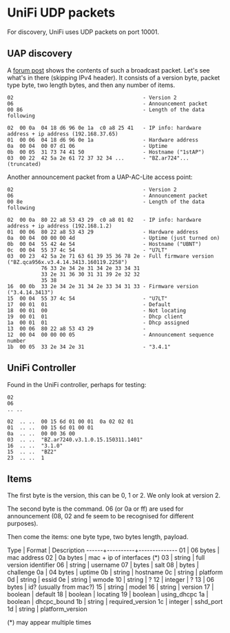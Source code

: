 # UniFi UDP packets

For discovery, UniFi uses UDP packets on port 10001.

## UAP discovery

A [forum post](https://community.ubnt.com/t5/UniFi-Wireless/Turn-off-UPD-Broadcast/m-p/1321218#M115798)
shows the contents of such a broadcast packet. Let's see what's in there (skipping IPv4 header). It
consists of a version byte, packet type byte, two length bytes, and then any number of items.

    02                                          - Version 2
    06                                          - Announcement packet
    00 86                                       - Length of the data following

    02  00 0a  04 18 d6 96 0e 1a  c0 a8 25 41   - IP info: hardware address + ip address (192.168.37.65)
    01  00 06  04 18 d6 96 0e 1a                - Hardware address
    0a  00 04  00 07 d1 06                      - Uptime
    0b  00 05  31 73 74 41 50                   - Hostname ("1stAP")
    03  00 22  42 5a 2e 61 72 37 32 34 ...      - "BZ.ar724"... (truncated)

Another announcement packet from a UAP-AC-Lite access point:

    02                                          - Version 2
    06                                          - Announcement packet
    00 8e                                       - Length of the data following
    
    02  00 0a  80 22 a8 53 43 29  c0 a8 01 02   - IP info: hardware address + ip address (192.168.1.2)
    01  00 06  80 22 a8 53 43 29                - Hardware address
    0a  00 04  00 00 00 4d                      - Uptime (just turned on)
    0b  00 04  55 42 4e 54                      - Hostname ("UBNT")
    0c  00 04  55 37 4c 54                      - "U7LT"
    03  00 23  42 5a 2e 71 63 61 39 35 36 78 2e - Full firmware version ("BZ.qca956x.v3.4.14.3413.160119.2258")
               76 33 2e 34 2e 31 34 2e 33 34 31
               33 2e 31 36 30 31 31 39 2e 32 32
               35 38
    16  00 0b  33 2e 34 2e 31 34 2e 33 34 31 33 - Firmware version ("3.4.14.3413")
    15  00 04  55 37 4c 54                      - "U7LT"
    17  00 01  01                               - Default
    18  00 01  00                               - Not locating
    19  00 01  01                               - Dhcp client
    1a  00 01  01                               - Dhcp assigned
    13  00 06  80 22 a8 53 43 29                -
    12  00 04  00 00 00 05                      - Announcement sequence number
    1b  00 05  33 2e 34 2e 31                   - "3.4.1"



## UniFi Controller

Found in the UniFi controller, perhaps for testing:

    02
    06
    .. ..
    
    02  .. ..  00 15 6d 01 00 01  0a 02 02 01
    01  .. ..  00 15 6d 01 00 01
    0a  .. ..  00 00 36 00
    03  .. ..  "BZ.ar7240.v3.1.0.15.150311.1401"
    16  .. ..  "3.1.0"
    15  .. ..  "BZ2"
    23  .. ..  1


## Items

The first byte is the version, this can be 0, 1 or 2. We only look at version 2.

The second byte is the command. 06 (or 0a or ff) are used for announcement
(08, 02 and fe seem to be recognised for different purposes).

Then come the items: one byte type, two bytes length, payload.

 Type |  Format  | Description
------+----------+--------------
  01  | 06 bytes | mac address
  02  | 0a bytes | mac + ip of interfaces (*)
  03  | string   | full version identifier
  06  | string   | username
  07  | bytes    | salt
  08  | bytes    | challenge
  0a  | 04 bytes | uptime
  0b  | string   | hostname
  0c  | string   | platform
  0d  | string   | essid
  0e  | string   | wmode
  10  | string   | ?
  12  | integer  | ?
  13  | 06 bytes | id? (usually from mac?)
  15  | string   | model
  16  | string   | version
  17  | boolean  | default
  18  | boolean  | locating
  19  | boolean  | using_dhcpc
  1a  | boolean  | dhcpc_bound
  1b  | string   | required_version
  1c  | integer  | sshd_port
  1d  | string   | platform_version

(*) may appear multiple times

